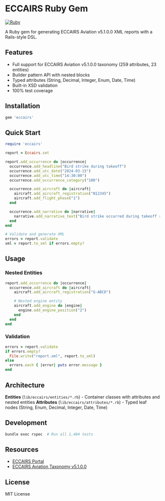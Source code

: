 # ECCAIRS Ruby Gem

[![Ruby](https://github.com/Flightlogger/eccairs/actions/workflows/main.yml/badge.svg)](https://github.com/Flightlogger/eccairs/actions/workflows/main.yml)

A Ruby gem for generating ECCAIRS Aviation v5.1.0.0 XML reports with a Rails-style DSL.

## Features

- Full support for ECCAIRS Aviation v5.1.0.0 taxonomy (259 attributes, 23 entities)
- Builder pattern API with nested blocks
- Typed attributes (String, Decimal, Integer, Enum, Date, Time)
- Built-in XSD validation
- 100% test coverage

## Installation

```ruby
gem 'eccairs'
```

## Quick Start

```ruby
require 'eccairs'

report = Eccairs.set

report.add_occurrence do |occurrence|
  occurrence.add_headline("Bird strike during takeoff")
  occurrence.add_utc_date("2024-03-15")
  occurrence.add_utc_time("14:30:00")
  occurrence.add_occurrence_category("100")

  occurrence.add_aircraft do |aircraft|
    aircraft.add_aircraft_registration("N12345")
    aircraft.add_flight_phase("1")
  end

  occurrence.add_narrative do |narrative|
    narrative.add_narrative_text("Bird strike occurred during takeoff roll at V1.")
  end
end

# Validate and generate XML
errors = report.validate
xml = report.to_xml if errors.empty?
```

## Usage

### Nested Entities

```ruby
report.add_occurrence do |occurrence|
  occurrence.add_aircraft do |aircraft|
    aircraft.add_aircraft_registration("G-ABCD")

    # Nested engine entity
    aircraft.add_engine do |engine|
      engine.add_engine_position("2")
    end
  end
end
```

### Validation

```ruby
errors = report.validate
if errors.empty?
  File.write("report.xml", report.to_xml)
else
  errors.each { |error| puts error.message }
end
```

## Architecture

**Entities** (`lib/eccairs/entities/*.rb`) - Container classes with attributes and nested entities
**Attributes** (`lib/eccairs/attributes/*.rb`) - Typed leaf nodes (String, Enum, Decimal, Integer, Date, Time)

## Development

```bash
bundle exec rspec  # Run all 1,404 tests
```

## Resources

- [ECCAIRS Portal](https://aviationreporting.eu/en/ElectronicReporting)
- [ECCAIRS Aviation Taxonomy v5.1.0.0](https://aviationreporting.eu/en/Taxonomy)

## License

MIT License
